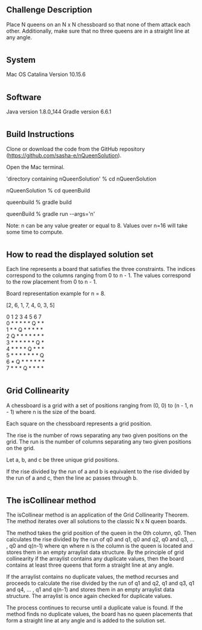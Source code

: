 ## Challenge Description
Place N queens on an N x N chessboard so that none of them attack each other.  Additionally, make sure that no three queens are in a straight 
line at any angle.<h1>

## System
Mac OS Catalina Version 10.15.6 <h1>

## Software

Java version 1.8.0_144
Gradle version 6.6.1 <h1>

## Build Instructions

Clone or download the code from the GitHub repository (https://github.com/sasha-e/nQueenSolution).

Open the Mac terminal.


'directory containing nQueenSolution' % cd nQueenSolution

nQueenSolution % cd queenBuild

queenbuild % gradle build

queenBuild % gradle run --args='n'

Note: n can be any value greater or equal to 8.  Values over n=16 will take some time to compute.<h1>


## How to read the displayed solution set

Each line represents a board that satisfies the three constraints. The indices correspond to the columns ranging from 0 to n - 1. The values correspond to the row placement from 0 to n - 1.


Board representation example for n = 8.

[2, 6, 1, 7, 4, 0, 3, 5]

  0 1 2 3 4 5 6 7<br />
0 * * * * * Q * *<br />
1 * * Q * * * * *<br />
2 Q * * * * * * *<br />
3 * * * * * * Q *<br />
4 * * * * Q * * *<br />
5 * * * * * * * Q<br />
6 * Q * * * * * *<br />
7 * * * Q * * * *<br /> <h1>



## Grid Collinearity

A chessboard is a grid with a set of positions ranging from (0, 0) to (n - 1, n - 1) where n is the size of the board. 

Each square on the chessboard represents a grid position.

The rise is the number of rows separating any two given positions on the grid.
The run is the number of columns separating any two given positions on the grid.


Let a, b, and c be three unique grid positions.

If the rise divided by the run of a and b is equivalent to the rise divided by the run of a and c, then the line ac passes through b. <h1>


## The isCollinear method

The isCollinear method is an application of the Grid Collinearity Theorem.  The method iterates over all solutions to the classic N x N queen boards.

The method takes the grid position of the queen in the 0th column, q0.  Then calculates the rise divided by the run of q0 and q1, q0 and q2, q0 and q3, ... , q0 and q(n-1) where qn where n is the column is the queen is located and stores them in an empty arraylist data structure.
By the principle of grid collinearity if the arraylist contains any duplicate values, then the board contains at least three queens that form a straight line at any angle.  

If the arraylist contains no duplicate values, the method recurses and proceeds to calculate the rise divided by the run of q1 and q2, q1 and q3, q1 and q4, ... , q1 and q(n-1) and stores them in an empty arraylist data structure. The arraylist is once again checked for duplicate values.

The process continues to recurse until a duplicate value is found.  If the method finds no duplicate values, the board has no queen placements that form a straight line at any angle and is added to the solution set. <h1>











